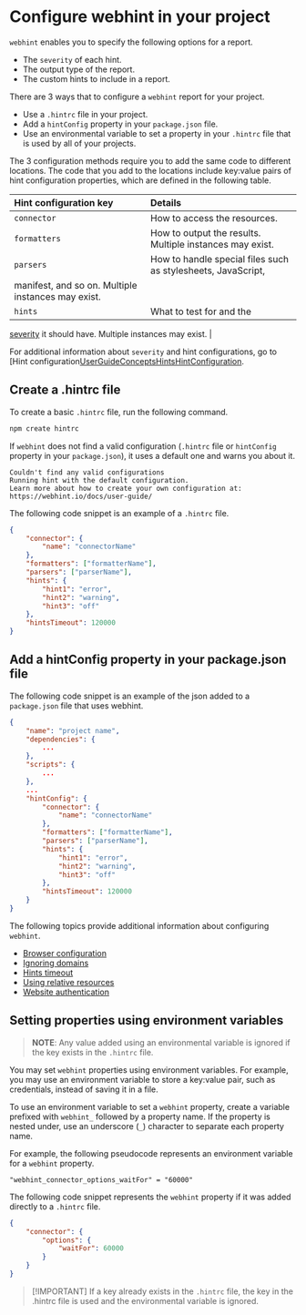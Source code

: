 # Configure webhint in your project

`webhint` enables you to specify the following options for a report.

* The `severity` of each hint.
* The output type of the report.
* The custom hints to include in a report.

There are 3 ways that to configure a  `webhint` report for your project.

* Use a `.hintrc` file in your project.
* Add a `hintConfig` property in your `package.json` file.
* Use an environmental variable to set a property in your `.hintrc` file that
    is used by all of your projects.

The 3 configuration methods require you to add the same code to different
locations. The code that you add to the locations include key:value pairs of
hint configuration properties, which are defined in the following table.

| Hint configuration key | Details |
|:--- |:--- |
| `connector` | How to access the resources. |
| `formatters` | How to output the results. Multiple instances may exist. |
| `parsers` | How to handle special files such as stylesheets, JavaScript,
manifest, and so on.  Multiple instances may exist. |
| `hints` | What to test for and the
[severity][UserGuideConceptsHintsHintConfiguration] it should have. Multiple
instances may exist. |

For additional information about `severity` and hint configurations, go to
[Hint configuration[UserGuideConceptsHintsHintConfiguration].

## Create a .hintrc file

To create a basic `.hintrc` file, run the following command.

```bash
npm create hintrc
```

If `webhint` does not find a valid configuration \(`.hintrc` file or
`hintConfig` property in your `package.json`\), it uses a default one and warns
you about it.

```shell
Couldn't find any valid configurations
Running hint with the default configuration.
Learn more about how to create your own configuration at:
https://webhint.io/docs/user-guide/
```

The following code snippet is an example of a `.hintrc` file.

```json
{
    "connector": {
        "name": "connectorName"
    },
    "formatters": ["formatterName"],
    "parsers": ["parserName"],
    "hints": {
        "hint1": "error",
        "hint2": "warning",
        "hint3": "off"
    },
    "hintsTimeout": 120000
}
```

## Add a hintConfig property in your package.json file

The following code snippet is an example of the json added to a `package.json`
file that uses webhint.

```json
{
    "name": "project name",
    "dependencies": {
        ...
    },
    "scripts": {
        ...
    },
    ...
    "hintConfig": {
        "connector": {
            "name": "connectorName"
        },
        "formatters": ["formatterName"],
        "parsers": ["parserName"],
        "hints": {
            "hint1": "error",
            "hint2": "warning",
            "hint3": "off"
        },
        "hintsTimeout": 120000
    }
}
```

The following topics provide additional information about configuring
`webhint`.

* [Browser configuration][UserGuideConfiguringWebhintBrowserConfiguration]
* [Ignoring domains][UserGuideConfiguringWebhintIgnoringDomains]
* [Hints timeout][UserGuideConfiguringWebhintHintsTimeout]
* [Using relative resources][UserGuideConfiguringWebhintUsingRelativeResources]
* [Website authentication][UserGuideConfiguringWebhintWebsiteAuthentication]

## Setting properties using environment variables

> **NOTE**:  Any value added using an environmental variable is ignored if the
> key exists in the `.hintrc` file.

You may set `webhint` properties using environment variables. For example, you
may use an environment variable to store a key:value pair, such as credentials,
instead of saving it in a file.

To use an environment variable to set a `webhint` property, create a variable
prefixed with `webhint_` followed by a property name.  If the property is
nested under, use an underscore \(`_`\) character to separate each property
name.

For example, the following pseudocode represents an environment variable for a
`webhint` property.

```text
"webhint_connector_options_waitFor" = "60000"
```

The following code snippet represents the `webhint` property if it was added
directly to a `.hintrc` file.

```json
{
    "connector": {
        "options": {
            "waitFor": 60000
        }
    }
}
```

> [!IMPORTANT] If a key already exists in the `.hintrc` file, the key in the
> .hintrc file is used and the environmental variable is ignored.

<!-- links -->

[UserGuideConfiguringWebhintBrowserConfiguration]: ./browser-context.md "Browser configuration | webhint"
[UserGuideConfiguringWebhintIgnoringDomains]: ./ignoring-domains.md "Ignoring domains | webhint"
[UserGuideConfiguringWebhintHintsTimeout]: ./rules-timeout.md "Hints timeout | webhint"
[UserGuideConfiguringWebhintUsingRelativeResources]: ./using-relative-resources.md "Using relative resources | webhint"
[UserGuideConfiguringWebhintWebsiteAuthentication]: ./website-authentication.md "Website authentication | webhint"
[UserGuideConceptsHintsHintConfiguration]: ../concepts/hints.md#hint-configuration "Hint configuration - Hints | webhint"
